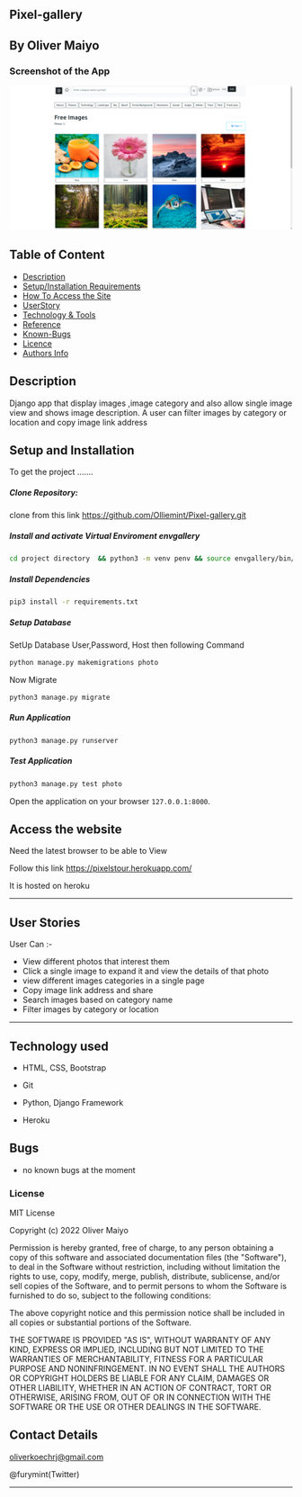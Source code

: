 ## Pixel-gallery
## By Oliver Maiyo

### Screenshot of the App
<img src="https://raw.githubusercontent.com/Olliemint/Pixel-gallery/main/static/images/pixels-landing.png">


## Table of Content

+ [Description](#description)
+ [Setup/Installation Requirements](setup&installationrequirements)
+ [How To Access the Site](#howtoaccessthesite)
+ [UserStory](#userstory)
+ [Technology & Tools](#technology&tools)
+ [Reference](#reference)
+ [Known-Bugs](#knownbugs)
+ [Licence](#licence)
+ [Authors Info](#authors-info)

## Description
Django app that display images ,image category and also allow single image view and shows image description. A user can filter images by category or location and copy image link address

## Setup and Installation  
To get the project .......  
  
##### Clone Repository:  

clone from this link https://github.com/Olliemint/Pixel-gallery.git

##### Install and activate Virtual Enviroment envgallery  
 ```bash 
cd project directory  && python3 -m venv penv && source envgallery/bin/activate 
```  
##### Install Dependencies  
 ```bash 
 pip3 install -r requirements.txt 
```  
##### Setup Database  
  SetUp Database User,Password, Host then following Command  
 ```bash 
python manage.py makemigrations photo 
 ``` 
 Now Migrate  
 ```bash 
 python3 manage.py migrate 
```
##### Run Application  
 ```bash 
 python3 manage.py runserver
```
##### Test Application  
 ```bash 
 python3 manage.py test photo
```
Open the application on your browser `127.0.0.1:8000`. 


## Access the website
Need the latest browser to be able to View

Follow this link https://pixelstour.herokuapp.com/

It is hosted on heroku

---

## User Stories  
User Can :-

* View different photos that interest them  
* Click a single image to expand it and view the details of that photo  
* view different images categories in a single page 
* Copy image link address and share
* Search images based on category name
* Filter images by category or location
 

---

  
## Technology used  
  
* HTML, CSS, Bootstrap

* Git

* Python, Django Framework

* Heroku 
  
  
## Bugs  
* no known bugs at the moment

### License
MIT License

Copyright (c) 2022 Oliver Maiyo

Permission is hereby granted, free of charge, to any person obtaining a copy
of this software and associated documentation files (the "Software"), to deal
in the Software without restriction, including without limitation the rights
to use, copy, modify, merge, publish, distribute, sublicense, and/or sell
copies of the Software, and to permit persons to whom the Software is
furnished to do so, subject to the following conditions:

The above copyright notice and this permission notice shall be included in all
copies or substantial portions of the Software.

THE SOFTWARE IS PROVIDED "AS IS", WITHOUT WARRANTY OF ANY KIND, EXPRESS OR
IMPLIED, INCLUDING BUT NOT LIMITED TO THE WARRANTIES OF MERCHANTABILITY,
FITNESS FOR A PARTICULAR PURPOSE AND NONINFRINGEMENT. IN NO EVENT SHALL THE
AUTHORS OR COPYRIGHT HOLDERS BE LIABLE FOR ANY CLAIM, DAMAGES OR OTHER
LIABILITY, WHETHER IN AN ACTION OF CONTRACT, TORT OR OTHERWISE, ARISING FROM,
OUT OF OR IN CONNECTION WITH THE SOFTWARE OR THE USE OR OTHER DEALINGS IN THE
SOFTWARE.
  
## Contact Details
oliverkoechrj@gmail.com

@furymint(Twitter)


---
